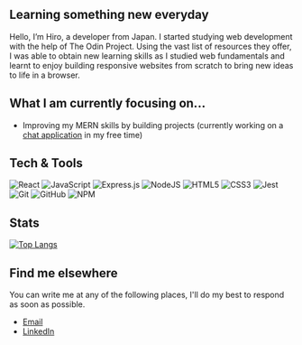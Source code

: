 ## Learning something new everyday

Hello, I’m Hiro, a developer from Japan. I started studying web development with the help of The Odin Project. Using the vast list of resources they offer, I was able to obtain new learning skills as I studied web fundamentals and learnt to enjoy building responsive websites from scratch to bring new ideas to life in a browser. 


## What I am currently focusing on...
* Improving my MERN skills by building projects (currently working on a [chat application](https://lechat.vercel.app/) in my free time)

## Tech & Tools
![React](https://img.shields.io/badge/react-%2320232a.svg?style=for-the-badge&logo=react&logoColor=%2361DAFB)
![JavaScript](https://img.shields.io/badge/javascript-%23323330.svg?style=for-the-badge&logo=javascript&logoColor=%23F7DF1E)
![Express.js](https://img.shields.io/badge/express.js-%23404d59.svg?style=for-the-badge&logo=express&logoColor=%2361DAFB)
![NodeJS](https://img.shields.io/badge/node.js-6DA55F?style=for-the-badge&logo=node.js&logoColor=white)
![HTML5](https://img.shields.io/badge/html5-%23E34F26.svg?style=for-the-badge&logo=html5&logoColor=white)
![CSS3](https://img.shields.io/badge/css3-%231572B6.svg?style=for-the-badge&logo=css3&logoColor=white)
![Jest](https://img.shields.io/badge/-jest-%23C21325?style=for-the-badge&logo=jest&logoColor=white)
![Git](https://img.shields.io/badge/git-%23F05033.svg?style=for-the-badge&logo=git&logoColor=white)
![GitHub](https://img.shields.io/badge/github-%23121011.svg?style=for-the-badge&logo=github&logoColor=white)
![NPM](https://img.shields.io/badge/NPM-%23000000.svg?style=for-the-badge&logo=npm&logoColor=white)

## Stats
[![Top Langs](https://github-readme-stats.vercel.app/api/top-langs/?username=HIROS-DEV&layout=compact)](https://github.com/anuraghazra/github-readme-stats)

## Find me elsewhere
You can write me at any of the following places, I'll do my best to respond as soon as possible.

* <a href="mailto:nn.aurelie@hotmail.com">Email</a>
* <a href="https://www.linkedin.com/in/aur%C3%A9lie-nguyen/">LinkedIn</a>

